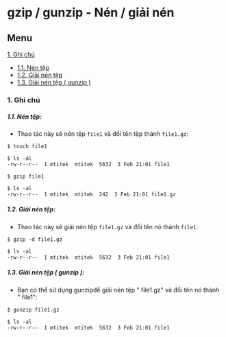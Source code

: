 ﻿# gzip / gunzip - Nén / giải nén
## Menu
[1. Ghi chú](#GhiChu)
- [1.1. Nén tệp](#NenTep)
- [1.2. Giải nén tệp](#GiaiNenTep)
- [1.3. Giải nén tệp ( gunzip )](#GiaiNenTepGunzip)




<a name="GhiChu"></a>
### 1. Ghi chú

<a name="NenTep"></a>
##### 1.1. Nén tệp:
- Thao tác này sẽ nén tệp `file1` và đổi tên tệp thành `file1.gz`:
```
$ touch file1
```

```
$ ls -al
-rw-r--r--  1 mtitek  mtitek  5632  3 Feb 21:01 file1
```

```
$ gzip file1
```

```
$ ls -al
-rw-r--r--  1 mtitek  mtitek  242  3 Feb 21:01 file1.gz
```

<a name="GiaiNenTep"></a>
##### 1.2. Giải nén tệp:
- Thao tác này sẽ giải nén tệp `file1.gz` và đổi tên nó thành `file1`:
```
$ gzip -d file1.gz
```

```
$ ls -al
-rw-r--r--  1 mtitek  mtitek  5632  3 Feb 21:01 file1
```

<a name="GiaiNenTepGunzip"></a>
##### 1.3. Giải nén tệp ( gunzip ):

- Bạn có thể sử dụng gunzipđể giải nén tệp " file1.gz" và đổi tên nó thành " file1":
```
$ gunzip file1.gz
```

```
$ ls -al
-rw-r--r--  1 mtitek  mtitek  5632  3 Feb 21:01 file1
```
